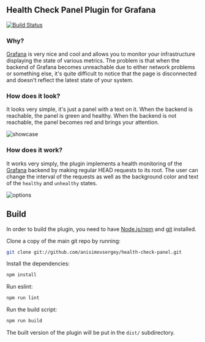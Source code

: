 ## Health Check Panel Plugin for Grafana
[![Build Status](https://travis-ci.org/anisimovsergey/health-check-panel.svg?branch=master)](https://travis-ci.org/anisimovsergey/health-check-panel)

### Why?

[Grafana](https://grafana.net/) is very nice and cool and allows you to monitor your infrastructure displaying the state of various metrics. The problem is that when the backend of Grafana becomes unreachable due to either network problems or something else, it's quite difficult to notice that the page is disconnected and doesn't reflect the latest state of your system.

### How does it look?

It looks very simple, it's just a panel with a text on it. When the backend is reachable, the panel is green and healthy. When the backend is not reachable, the panel becomes red and brings your attention.

![showcase](https://raw.githubusercontent.com/anisimovsergey/health-check-panel/master/src/img/screenshot-showcase.png)

### How does it work?

It works very simply, the plugin implements a health monitoring of the [Grafana](https://grafana.net/) backend by making regular HEAD requests to its root. The user can change the interval of the requests as well as the background color and text of the `healthy` and `unhealthy` states.

![options](https://raw.githubusercontent.com/anisimovsergey/health-check-panel/master/src/img/screenshot-health-check-options.png)

## Build

In order to build the plugin, you need to have [Node.js/npm](https://nodejs.org/en/download/) and [git](https://git-scm.com/downloads) installed.

Clone a copy of the main git repo by running:

```bash
git clone git://github.com/anisimovsergey/health-check-panel.git
```

Install the dependencies:
```bash
npm install
```

Run eslint:
```bash
npm run lint
```

Run the build script:
```bash
npm run build
```

The built version of the plugin will be put in the `dist/` subdirectory.
